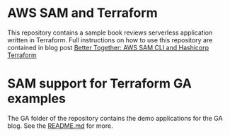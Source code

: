 # AWS SAM and Terraform

This repository contains a sample book reviews serverless application written in Terraform. Full instructions on how to use this repository are contained in blog post [Better Together: AWS SAM CLI and Hashicorp Terraform](https://aws.amazon.com/blogs/compute/better-together-aws-sam-cli-and-hashicorp-terraform/)

# SAM support for Terraform GA examples

The GA folder of the repository contains the demo applications for the GA blog. See the [README.md](./ga/README.md) for more.